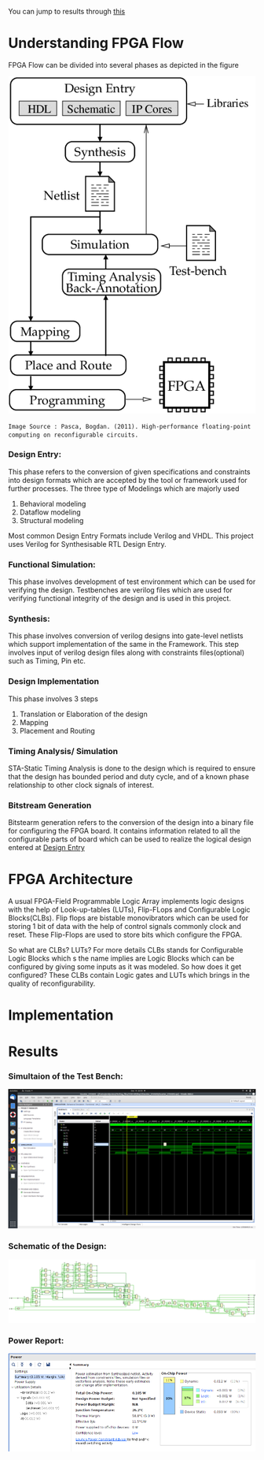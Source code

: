 You can jump to results through [this](#results)
# Understanding FPGA Flow
FPGA Flow can be divided into several phases as depicted in the figure

![FPGA-Design-Flow](https://github.com/Pradyumna1312/FPGA_Workshop_VSD/blob/master/Day1/Classical-FPGA-design-flow.png "FPGA-Design Flow")


`Image Source : Pasca, Bogdan. (2011). High-performance floating-point computing on reconfigurable circuits. `

### Design Entry:
This phase refers to the conversion of given specifications and constraints into design formats which are accepted by the tool or framework used for further processes. The three type of Modelings which are majorly used 
 1. Behavioral modeling
 2. Dataflow modeling
 3. Structural modeling

Most common Design Entry Formats include Verilog and VHDL. This project uses Verilog for Synthesisable RTL Design Entry.
	
### Functional Simulation:
This phase involves development of test environment which can be used for verifying the design.
Testbenches are verilog files which are used for verifying functional integrity of the design and is used in this project.

### Synthesis:
This phase involves conversion of verilog designs into gate-level netlists which support implementation of the same in the Framework. This step involves input of verilog design files along with constraints files(optional) such as Timing, Pin etc.

### Design Implementation
This phase involves 3 steps
 1. Translation or Elaboration of the design
 2. Mapping
 3. Placement and Routing
 
### Timing Analysis/ Simulation
STA-Static Timing Analysis is done to the design which is required to ensure that the design has bounded period and duty cycle, and of a known phase relationship to other clock signals of interest.                         


### Bitstream Generation
Bitstearm generation refers to the conversion of the design into a binary file for configuring the FPGA board. It contains information related to all the configurable parts of board which can be used to realize the logical design entered at [Design Entry](#design-entry)

# FPGA Architecture

A usual FPGA-Field Programmable Logic Array implements logic designs with the help of Look-up-tables (LUTs), Flip-FLops and Configurable Logic Blocks(CLBs).
Flip flops are bistable monovibrators which can be used for storing 1 bit of data with the help of control signals commonly clock and reset. These Flip-Flops are used to store bits which configure the FPGA.

So what are CLBs? LUTs?
For more details 
CLBs stands for Configurable Logic Blocks which s the name implies are Logic Blocks which can be configured by giving some inputs as it was modeled. 
So how does it get configured? These CLBs contain Logic gates and LUTs which brings in the quality of reconfigurability.

# Implementation


# Results
### Simultaion of the Test Bench:
![Simulation](https://github.com/Pradyumna1312/FPGA_Workshop_VSD/blob/master/Day1/sim_res.png)
### Schematic of the Design: 
![Counter_RTL](https://github.com/Pradyumna1312/FPGA_Workshop_VSD/blob/master/Day1/Counter-with-Clkdiv.png)
### Power Report:
![Power_Rep](https://github.com/Pradyumna1312/FPGA_Workshop_VSD/blob/master/Day1/power.png)

